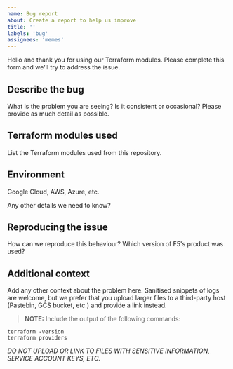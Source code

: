 ```yaml
---
name: Bug report
about: Create a report to help us improve
title: ''
labels: 'bug'
assignees: 'memes'
---
```

Hello and thank you for using our Terraform modules. Please complete this form
and we'll try to address the issue.

## Describe the bug

What is the problem you are seeing? Is it consistent or occasional? Please
provide as much detail as possible.

## Terraform modules used

List the Terraform modules used from this repository.

## Environment

Google Cloud, AWS, Azure, etc.

Any other details we need to know?

## Reproducing the issue

How can we reproduce this behaviour? Which version of F5's product was used?

## Additional context

<!-- spell-checker: ignore pastebin -->
Add any other context about the problem here. Sanitised snippets of logs are
welcome, but we prefer that you upload larger files to a third-party host
(Pastebin, GCS bucket, etc.) and provide a link instead.

> **NOTE:** Include the output of the following commands:

```shell
terraform -version
terraform providers
```

*DO NOT UPLOAD OR LINK TO FILES WITH SENSITIVE INFORMATION, SERVICE ACCOUNT KEYS, ETC.*
